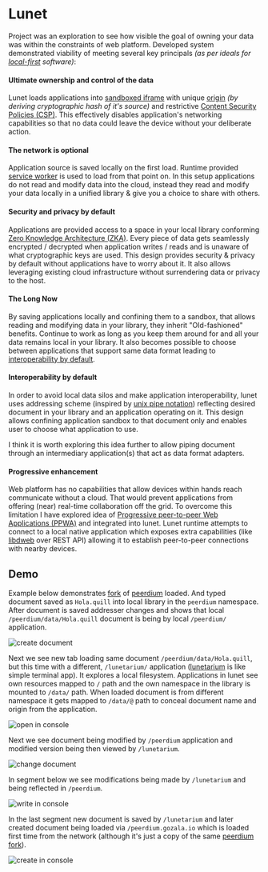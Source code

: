 

# Lunet

Project was an exploration to see how visible the goal of owning your data was within the constraints of web platform. Developed system demonstrated viability of meeting several key principals _(as per ideals for [local-first][] software)_:

#### Ultimate ownership and control of the data

Lunet loads applications into [sandboxed iframe][] with unique [origin][] _(by deriving cryptographic hash of it's source)_ and restrictive [Content Security Policies (CSP)](https://developer.mozilla.org/en-US/docs/Web/HTML/Element/iframe#attr-csp). This effectively disables application's networking capabilities so that no data could leave the device without your deliberate action.

#### The network is optional

Application source is saved locally on the first load. Runtime provided [service worker][] is used to load from that point on. In this setup applications do not read and modify data into the cloud, instead they read and modify your data locally in a unified library & give you a choice to share with others.

#### Security and privacy by default

Applications are provided access to a space in your local library conforming [Zero Knowledge Architecture (ZKA)][ZKA]. Every piece of data gets seamlessly encrypted / decrypted when application writes / reads and is unaware of what cryptographic keys are used. This design provides security & privacy by default without applications have to worry about it. It also allows leveraging existing cloud infrastructure  without surrendering data or privacy to the host.

#### The Long Now

By saving applications locally and confining them to a sandbox, that allows reading and modifying data in your library, they inherit "Old-fashioned" benefits. Continue to work as long as you keep them around for and all your data remains local in your library. It also becomes possible to choose between applications that support same data format leading to [interoperability by default](#Interoperability_by_default).

#### Interoperability by default

In order to avoid local data silos and make application interoperability, lunet uses addressing scheme (inspired by [unix pipe notation][unix-pipe]) reflecting desired document in your library and an application operating on it. This design allows confining application sandbox to that document only and enables user to choose what application to use.

I think it is worth exploring this idea further to allow piping document through an intermediary application(s) that act as data format adapters.

#### Progressive enhancement

Web platform has no capabilities that allow devices within hands reach communicate without a cloud. That would prevent applications from offering (near) real-time collaboration off the grid. To overcome this limitation I have explored idea of [Progressive peer-to-peer Web Applications (PPWA)](./ppwa) and integrated into lunet. Lunet runtime attempts to connect to a local native application which exposes extra capabilities (like [libdweb](./libdweb) over REST API) allowing it to establish peer-to-peer connections with nearby devices.

## Demo

Example below demonstrates [fork][peerdium-fork] of [peerdium][peerdium] loaded. And typed document saved as `Hola.quill` into local library in the `peerdium` namespace. After document is saved addresser changes and shows that local `/peerdium/data/Hola.quill` document is being by local `/peerdium/` application.

![create document](./create-document.gif)



Next we see new tab loading same document `/peerdium/data/Hola.quill`, but this time with a different, `/lunetarium/` application ([lunetarium][lunetarium] is like simple terminal app). It explores a local filesystem. Applications in lunet see own resources mapped to `/`  path and the own namespace in the library is mounted to `/data/` path. When loaded document is from different namespace it gets mapped to `/data/@` path to conceal document name and origin from the application.



![open in console](./open-in-console.gif?1)



Next we see document being modified by `/peerdium` application and modified version being then viewed    by `/lunetarium`.



![change document](./change-document.gif)



In segment below we see modifications being made by `/lunetarium` and being reflected in `/peerdium`.



![write in console](./write-in-console.gif?)





In the last segment new document is saved by `/lunetarium` and later created document being loaded via  `/peerdium.gozala.io` which is loaded first time from the network (although it's just a copy of the same [peerdium fork][peerdium-fork]).



![create in console](./create-in-console.gif?)



[sandboxed iframe]:https://www.html5rocks.com/en/tutorials/security/sandboxed-iframes/
[origin]:https://developer.mozilla.org/en-US/docs/Web/Security/Same-origin_policy
[Content Security Policies (CSP)]: https://developer.mozilla.org/en-US/docs/Web/HTML/Element/iframe#attr-csp
[service worker]:https://developer.mozilla.org/en-US/docs/Web/API/Service_Worker_API/Using_Service_Workers#Updating_your_service_worker
[ZKA]:https://medium.com/@vixentael/zero-knowledge-architectures-for-mobile-applications-b00a231fda75

[local-first]:https://www.inkandswitch.com/local-first.html
[unix-pipe]:https://en.wikipedia.org/wiki/Pipeline_(Unix)
[peerdium]:https://peerdium.vishnuks.com/



[peerdium-fork]:https://github.com/Gozala/peerdium/tree/lunet
[lunetarium]:https://github.com/Gozala/lunetarium